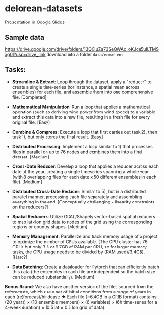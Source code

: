 # delorean-datasets

[Presentation in Google Slides](https://docs.google.com/presentation/d/1mpfY3Bmu7nKKs3hsE7gQqjQxMAWsZ8AWS16ghgJVVuQ/edit#slide=id.p)


## Sample data
https://drive.google.com/drive/folders/13QCIuZa73SeQWAc_oKJce5ulLTMSxg0l?usp=drive_link
download into a folder `data/ecmwf-ens`

## Tasks:

- **Streamline & Extract**: Loop through the dataset, apply a "reducer" to create a single time-series (for instance, a spatial mean across ensembles) for each file, and assemble them into one comprehensive file. [Completed]

- **Mathematical Manipulation**: Run a loop that applies a mathematical operation (such as deriving wind power from wind speed) to a variable and extract this data into a new file, resulting in a fresh file for every original file. [Easy]

- **Combine & Compress**: Execute a loop that first carries out task 2), then task 1), but only stores the final result. [Easy]

- **Distributed Processing**: Implement a loop similar to 1) that processes files in parallel on up to 76 nodes and combines them into a final dataset. [Medium]

- **Cross-Date Reducer**: Develop a loop that applies a reducer across each date of the year, creating a single timeseries spanning a whole year (with 8 overlapping files for each date x 50 different ensembles in each file). [Medium]

- **Distributed Cross-Date Reducer**: Similar to 5), but in a distributed parallel manner, processing each file separately and assembling everything in the end. [Conceptually challenging - linearity constraints on the reducers?]

- **Spatial Reducers**: Utilize GDAL/Shapely vector-based spatial reducers to map lat×lon grid data to nodes of the grid using the corresponding regions or country shapes. [Medium]

- **Memory Management**: Parallelize and track memory usage of a project to optimize the number of CPUs available. (The CPU cluster has 76 CPUs but only 3.4 or 6.7GB of RAM per CPU, so for larger memory tasks, the CPU usage needs to be divided by (RAM used)/3.4GB). [Hard?]

- **Data Batching**: Create a dataloader for Pytorch that can efficiently batch this data (the ensembles in each file are independent so the batch size can be reduced substantially). [Medium]

**Bonus Round**:
We also have another version of the files sourced from the reforecasts, which use a set of initial conditions from a range of years in each (re)forecast/hindcast:
★ Each file (~6.4GB in a GRIB format) contains:
(20 years) × (10 ensemble members) × (6 variables) × (6h time-series for a 4-week duration) × (0.5 lat × 0.5 lon grid of data).
